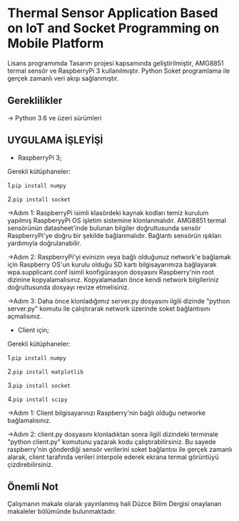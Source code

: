 # Thermal Sensor Application Based on IoT and Socket Programming on Mobile Platform
 Lisans programımda Tasarım projesi kapsamında geliştirilmiştir, AMG8851 termal sensör ve RaspberryPi  3 kullanılmıştır. Python Soket programlama ile gerçek zamanlı veri akışı sağlanmıştır.

## Gereklilikler
-> Python 3.6 ve üzeri sürümleri

## UYGULAMA İŞLEYİŞİ

* RaspberryPi 3;

Gerekli kütüphaneler:

1.```pip install numpy```

2.```pip install socket```

->Adım 1: RaspberryPi isimli klasördeki kaynak kodları temiz kurulum yapılmış RaspberyyPi OS işletim sistemine klonlanmalıdır. AMG8851 termal sensörünün datasheet'inde bulunan bilgiler doğrultusunda sensör RaspberryPi'ye doğru bir şekilde bağlanmalıdır. Bağlantı sensörün ışıkları yardımıyla doğrulanabilir.

->Adım 2: RaspberryPi'yi evinizin veya bağlı olduğunuz network'e bağlamak için Raspberry OS'un kurulu olduğu SD kartı bilgisayarımıza bağlayarak wpa.supplicant.conf isimli konfigürasyon dosyasını Raspberry'nin root dizinine kopyalamalısınız. Kopyalamadan önce kendi network bilgileriniz doğrultusunda dosyayı revize etmelisiniz.

->Adım 3: Daha önce klonladığımız server.py dosyasını ilgili dizinde "python server.py" komutu ile çalıştırarak network üzerinde soket bağlantısını açmalısınız.

* Client için;

Gerekli kütüphaneler:

1.```pip install numpy```

2.```pip install matplotlib```

3.```pip install socket```

4.```pip install scipy```

->Adım 1: Client bilgisayarınızı Raspberry'nin bağlı olduğu networke bağlamalısınız.

->Adım 2: client.py dosyasını klonladıktan sonra ilgili dizindeki terminale "python client.py" komutunu yazarak kodu çalıştırabilirsiniz. Bu sayede raspberry'nin
gönderdiği sensör verilerini soket bağlantısı ile gerçek zamanlı alarak, client tarafında verileri interpole ederek ekrana termal görüntüyü çizdirebilirsiniz.

## Önemli Not
Çalışmanın makale olarak yayınlanmış hali Düzce Bilim Dergisi onaylanan makaleler bölümünde bulunmaktadır.
